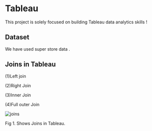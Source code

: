 <h1>Tableau</h1> 
This project is solely focused on building Tableau data analytics skills !


<h2>Dataset</h2>
We have used super store data .





<h2>Joins in Tableau</h2>

(1)Left join

(2)Right Join

(3)Inner Join

(4)Full outer Join

![joins](https://user-images.githubusercontent.com/53258421/163014513-53ac156e-5019-4103-bebe-e80414704a85.png)

Fig 1. Shows Joins in Tableau.

